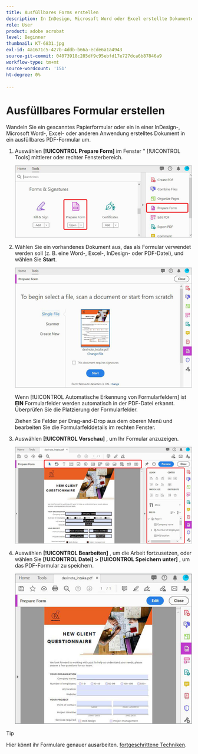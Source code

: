 ```yaml
---
title: Ausfüllbares Forms erstellen
description: In InDesign, Microsoft Word oder Excel erstellte Dokumente in ausfüllbare PDF-Formulare umwandeln
role: User
product: adobe acrobat
level: Beginner
thumbnail: KT-6831.jpg
exl-id: 4a1671c5-427b-4ddb-b66a-ecde6a1a4943
source-git-commit: 04073918c285df9c95ebfd17e727dca6b87846a9
workflow-type: tm+mt
source-wordcount: '151'
ht-degree: 0%

---
```


# Ausfüllbares Formular erstellen

Wandeln Sie ein gescanntes Papierformular oder ein in einer InDesign-, Microsoft Word-, Excel- oder anderen Anwendung erstelltes Dokument in ein ausfüllbares PDF-Formular um.

1. Auswählen **[!UICONTROL Prepare Form]** im Fenster &quot; [!UICONTROL Tools] mittlerer oder rechter Fensterbereich.

   ![Formularschritt 1](../assets/Form_1.png)

1. Wählen Sie ein vorhandenes Dokument aus, das als Formular verwendet werden soll (z. B. eine Word-, Excel-, InDesign- oder PDF-Datei), und wählen Sie **Start**.

   ![Formularschritt 2](../assets/Form_2.png)

   Wenn [!UICONTROL Automatische Erkennung von Formularfeldern] ist **EIN** Formularfelder werden automatisch in der PDF-Datei erkannt. Überprüfen Sie die Platzierung der Formularfelder.

   Ziehen Sie Felder per Drag-and-Drop aus dem oberen Menü und bearbeiten Sie die Formularfelddetails im rechten Fenster.

1. Auswählen **[!UICONTROL Vorschau]** , um Ihr Formular anzuzeigen.

   ![Formularschritt 3](../assets/Form_3.png)

1. Auswählen **[!UICONTROL Bearbeiten]** , um die Arbeit fortzusetzen, oder wählen Sie **[!UICONTROL Datei]** **>** **[!UICONTROL Speichern unter]** , um das PDF-Formular zu speichern.

   ![Formularschritt 4](../assets/Form_4.png)

>[!TIP]
>
>Hier könnt ihr Formulare genauer ausarbeiten. [fortgeschrittene Techniken](../advanced-tasks/advancedforms.md).